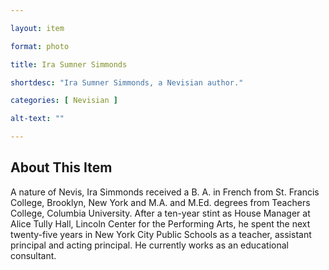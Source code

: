 ```yaml
--- 

layout: item

format: photo 

title: Ira Sumner Simmonds 

shortdesc: "Ira Sumner Simmonds, a Nevisian author."

categories: [ Nevisian ] 

alt-text: ""

--- 
```


## About This Item 

A nature of Nevis, Ira Simmonds received a B. A. in French from St. Francis College, Brooklyn, New York and M.A. and M.Ed. degrees from Teachers College, Columbia University. After a ten-year stint as House Manager at Alice Tully Hall, Lincoln Center for the Performing Arts, he spent the next twenty-five years in New York City Public Schools as a teacher, assistant principal and acting principal. He currently works as an educational consultant.
